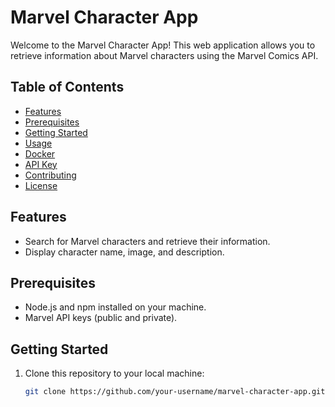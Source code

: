 # Marvel Character App

Welcome to the Marvel Character App! This web application allows you to retrieve information about Marvel characters using the Marvel Comics API.

## Table of Contents

- [Features](#features)
- [Prerequisites](#prerequisites)
- [Getting Started](#getting-started)
- [Usage](#usage)
- [Docker](#docker)
- [API Key](#api-key)
- [Contributing](#contributing)
- [License](#license)

## Features

- Search for Marvel characters and retrieve their information.
- Display character name, image, and description.

## Prerequisites

- Node.js and npm installed on your machine.
- Marvel API keys (public and private).

## Getting Started

1. Clone this repository to your local machine:

   ```bash
   git clone https://github.com/your-username/marvel-character-app.git
